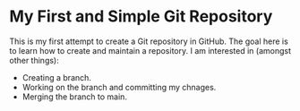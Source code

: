 # My First and Simple Git Repository
This is my first attempt to create a Git repository in GitHub.
The goal here is to learn how to create and maintain a repository. 
I am interested in (amongst other things):
- Creating a branch.
- Working on the branch and committing my chnages.
- Merging the branch to main.
